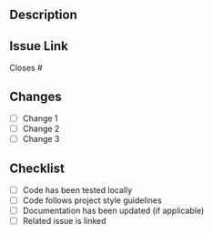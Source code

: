 ## Description

<!-- Provide a brief summary of the changes in this pull request. -->

## Issue Link

<!-- Add a link to the related issue (e.g., Closes #123 or Fixes #456) -->
Closes #

## Changes

- [ ] Change 1
- [ ] Change 2
- [ ] Change 3

## Checklist

- [ ] Code has been tested locally
- [ ] Code follows project style guidelines
- [ ] Documentation has been updated (if applicable)
- [ ] Related issue is linked
